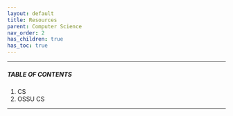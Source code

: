 ```yaml
---
layout: default
title: Resources
parent: Computer Science
nav_order: 2
has_children: true
has_toc: true
---
```


---

##### TABLE OF CONTENTS

1. CS
2. OSSU CS

---
